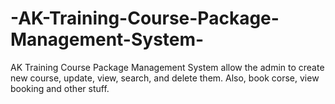 # -AK-Training-Course-Package-Management-System-
 AK Training Course Package Management System  allow the admin to create new course, update, view, search, and delete them. Also, book corse, view booking and other stuff.
